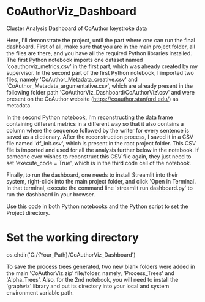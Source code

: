 # CoAuthorViz_Dashboard
 Cluster Analysis Dashboard of CoAuthor keystroke data
 
Here, I'll demonstrate the project, until the part where one can run the final dashboard. First of all, make sure that you are in the main project folder, all the files are there, and you have all the required Python libraries installed. The first Python notebook imports one dataset named 'coauthorviz_metrics.csv' in the first part, which was already created by my supervisor. In the second part of the first Python notebook, I imported two files, namely 'CoAuthor_Metadata_creative.csv' and 'CoAuthor_Metadata_argumentative.csv', which are already present in the following folder path 'CoAuthorViz_Dashboard\CoAuthorViz\csv' and were present on the CoAuthor website (https://coauthor.stanford.edu/) as metadata.

In the second Python notebook, I'm reconstructing the data frame containing different metrics in a different way so that it also contains a column where the sequence followed by the writer for every sentence is saved as a dictionary. After the reconstruction process, I saved it in a CSV file named 'df_init.csv', which is present in the root project folder. This CSV file is imported and used for all the analysis further below in the notebook. If someone ever wishes to reconstruct this CSV file again, they just need to set 'execute_code = True', which is in the third code cell of the notebook.

Finally, to run the dashboard, one needs to install Streamlit into their system, right-click into the main project folder, and click 'Open in Terminal'. In that terminal, execute the command line 'streamlit run dashboard.py' to run the dashboard in your browser.

Use this code in both Python notebooks and the Python script to set the Project directory.
# Set the working directory
os.chdir('C:/{Your_Path}/CoAuthorViz_Dashboard')

To save the process trees generated, two new blank folders were added in the main 'CoAuthorViz.zip' file/folder, namely, 'Process_Trees' and 'Alpha_Trees'. Also, for the 2nd notebook, you will need to install the 'graphviz' library and put its directory into your local and system environment variable path.
